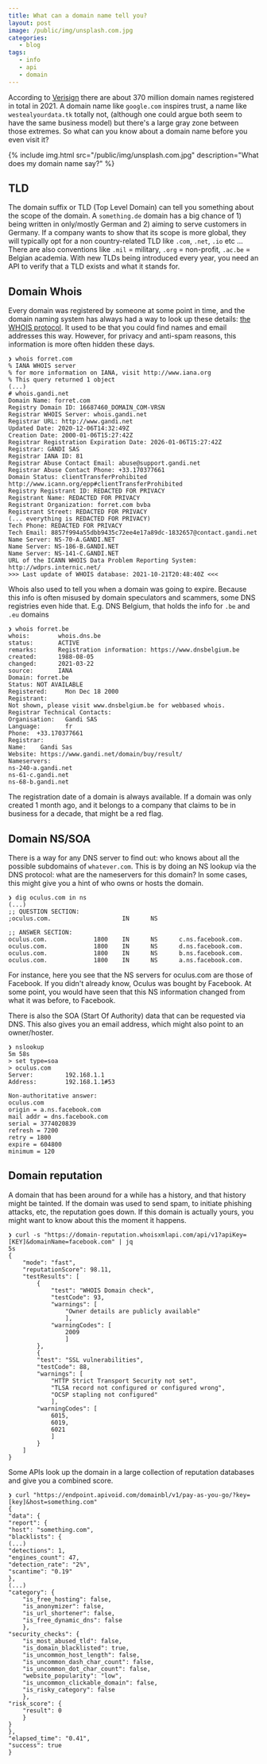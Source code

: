 ```yaml
---
title: What can a domain name tell you?
layout: post
image: /public/img/unsplash.com.jpg
categories:
   - blog
tags:
   - info
   - api
   - domain
---
```

According to [Verisign](https://www.verisign.com/en_US/domain-names/dnib/index.xhtml?section=executive-summary)
there are about 370 million domain names registered in total in 2021. 
A domain name like `google.com` inspires trust, a name like `westealyourdata.tk` totally not,
(although one could argue both seem to have the same business model)
but there's a large gray zone between those extremes. So what can you know about a domain name before you even visit it?

{%
include img.html
src="/public/img/unsplash.com.jpg"
description="What does my domain name say?"
%}

## TLD

The domain suffix or TLD (Top Level Domain) can tell you something about the scope of the domain.
A `something.de` domain has a big chance of 1) being written in only/mostly German and 2) aiming to serve customers in Germany.
If a company wants to show that its scope is more global, 
they will typically opt for a non country-related TLD like `.com`, `.net`, `.io` etc ...
There are also conventions like `.mil` = military, `.org` = non-profit, `.ac.be` = Belgian academia.
With new TLDs being introduced every year, you need an API to verify that a TLD exists and what it stands for.

## Domain Whois

Every domain was registered by someone at some point in time, 
and the domain naming system has always had a way to look up these details: [the WHOIS protocol](https://en.wikipedia.org/wiki/WHOIS).
It used to be that you could find names and email addresses this way. 
However, for privacy and anti-spam reasons, this information is more often hidden these days.

    ❯ whois forret.com
    % IANA WHOIS server
    % for more information on IANA, visit http://www.iana.org
    % This query returned 1 object
    (...)
    # whois.gandi.net 
    Domain Name: forret.com
    Registry Domain ID: 16687460_DOMAIN_COM-VRSN
    Registrar WHOIS Server: whois.gandi.net
    Registrar URL: http://www.gandi.net
    Updated Date: 2020-12-06T14:32:49Z
    Creation Date: 2000-01-06T15:27:42Z
    Registrar Registration Expiration Date: 2026-01-06T15:27:42Z
    Registrar: GANDI SAS
    Registrar IANA ID: 81
    Registrar Abuse Contact Email: abuse@support.gandi.net
    Registrar Abuse Contact Phone: +33.170377661
    Domain Status: clientTransferProhibited http://www.icann.org/epp#clientTransferProhibited
    Registry Registrant ID: REDACTED FOR PRIVACY
    Registrant Name: REDACTED FOR PRIVACY
    Registrant Organization: forret.com bvba
    Registrant Street: REDACTED FOR PRIVACY
    (... everything is REDACTED FOR PRIVACY)
    Tech Phone: REDACTED FOR PRIVACY
    Tech Email: 8857f994a55dbb9435c72ee4e17a89dc-1832657@contact.gandi.net
    Name Server: NS-70-A.GANDI.NET
    Name Server: NS-186-B.GANDI.NET
    Name Server: NS-141-C.GANDI.NET
    URL of the ICANN WHOIS Data Problem Reporting System: http://wdprs.internic.net/
    >>> Last update of WHOIS database: 2021-10-21T20:48:40Z <<<

Whois also used to tell you when a domain was going to expire. 
Because this info is often misused by domain speculators and scammers, some DNS registries even hide that. 
E.g. DNS Belgium, that holds the info for `.be` and `.eu` domains

    ❯ whois forret.be
    whois:        whois.dns.be
    status:       ACTIVE
    remarks:      Registration information: https://www.dnsbelgium.be
    created:      1988-08-05
    changed:      2021-03-22
    source:       IANA
    Domain: forret.be
    Status: NOT AVAILABLE
    Registered:     Mon Dec 18 2000
    Registrant:
    Not shown, please visit www.dnsbelgium.be for webbased whois.
    Registrar Technical Contacts:
    Organisation:   Gandi SAS
    Language:       fr
    Phone:  +33.170377661
    Registrar:
    Name:    Gandi Sas
    Website: https://www.gandi.net/domain/buy/result/
    Nameservers:
    ns-240-a.gandi.net
    ns-61-c.gandi.net
    ns-68-b.gandi.net

The registration date of a domain is always available. If a domain was only created 1 month ago, 
and it belongs to a company that claims to be in business for a decade, that might be a red flag.

## Domain NS/SOA

There is a way for any DNS server to find out: who knows about all the possible subdomains of `whatever.com`.
This is by doing an NS lookup via the DNS protocol: what are the nameservers for this domain?
In some cases, this might give you a hint of who owns or hosts the domain.

    ❯ dig oculus.com in ns
    (...)
    ;; QUESTION SECTION:
    ;oculus.com.                    IN      NS
    
    ;; ANSWER SECTION:
    oculus.com.             1800    IN      NS      c.ns.facebook.com.
    oculus.com.             1800    IN      NS      d.ns.facebook.com.
    oculus.com.             1800    IN      NS      b.ns.facebook.com.
    oculus.com.             1800    IN      NS      a.ns.facebook.com.

For instance, here you see that the NS servers for oculus.com are those of Facebook.
If you didn't already know, Oculus was bought by Facebook. 
At some point, you would have seen that this NS information changed from what it was before, to Facebook.

There is also the SOA (Start Of Authority) data that can be requested via DNS. 
This also gives you an email address, which might also point to an owner/hoster.

    ❯ nslookup                                                                                                                                                                                                                                                               5m 58s
    > set type=soa
    > oculus.com
    Server:         192.168.1.1
    Address:        192.168.1.1#53
    
    Non-authoritative answer:
    oculus.com
    origin = a.ns.facebook.com
    mail addr = dns.facebook.com
    serial = 3774020839
    refresh = 7200
    retry = 1800
    expire = 604800
    minimum = 120

## Domain reputation

A domain that has been around for a while has a history, and that history might be tainted.
If the domain was used to send spam, to initiate phishing attacks, etc, the reputation goes down.
If this domain is actually yours, you might want to know about this the moment it happens.

    ❯ curl -s "https://domain-reputation.whoisxmlapi.com/api/v1?apiKey=[KEY]&domainName=facebook.com" | jq                                                                                                                                          5s
    {
        "mode": "fast",
        "reputationScore": 98.11,
        "testResults": [
            {
                "test": "WHOIS Domain check",
                "testCode": 93,
                "warnings": [
                    "Owner details are publicly available"
                    ],
                "warningCodes": [
                    2009
                    ]
            },
            {
            "test": "SSL vulnerabilities",
            "testCode": 88,
            "warnings": [
                "HTTP Strict Transport Security not set",
                "TLSA record not configured or configured wrong",
                "OCSP stapling not configured"
                ],
            "warningCodes": [
                6015,
                6019,
                6021
                ]
            }
        ]
    }

Some APIs look up the domain in a large collection of reputation databases and give you a combined score.

    ❯ curl "https://endpoint.apivoid.com/domainbl/v1/pay-as-you-go/?key=[key]&host=something.com"
    {
    "data": {
    "report": {
    "host": "something.com",
    "blacklists": {
    (...)
    "detections": 1,
    "engines_count": 47,
    "detection_rate": "2%",
    "scantime": "0.19"
    },
    (...)
    "category": {
        "is_free_hosting": false,
        "is_anonymizer": false,
        "is_url_shortener": false,
        "is_free_dynamic_dns": false
        },
    "security_checks": {
        "is_most_abused_tld": false,
        "is_domain_blacklisted": true,
        "is_uncommon_host_length": false,
        "is_uncommon_dash_char_count": false,
        "is_uncommon_dot_char_count": false,
        "website_popularity": "low",
        "is_uncommon_clickable_domain": false,
        "is_risky_category": false
        },
    "risk_score": {
        "result": 0
        }
    }
    },
    "elapsed_time": "0.41",
    "success": true
    }